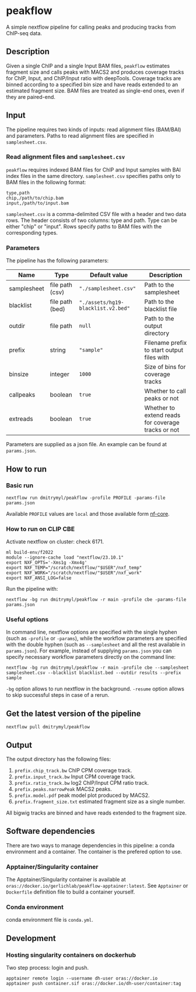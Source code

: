 # peakflow
A simple nextflow pipeline for calling peaks and producing tracks from ChIP-seq data.

## Description
Given a single ChIP and a single Input BAM files, `peakflow` estimates fragment size and calls peaks with MACS2 and produces coverage tracks for ChIP, Input, and ChIP/Input ratio with deepTools. Coverage tracks are binned according to a specified bin size and have reads extended to an estimated fragment size. BAM files are treated as single-end ones, even if they are paired-end.

## Input
The pipeline requires two kinds of inputs: read alignment files (BAM/BAI) and parameters. Paths to read alignment files are specified in `samplesheet.csv`.

### Read alignment files and `samplesheet.csv`
`peakflow` requires indexed BAM files for ChIP and Input samples with BAI index files in the same directory. `samplesheet.csv` specifies paths only to BAM files in the following format:

```
type,path
chip,/path/to/chip.bam
input,/path/to/input.bam

```

`samplesheet.csv` is a comma-delimited CSV file with a header and two data rows. The header consists of two columns: type and path. Type can be either "chip" or "input". Rows specify paths to BAM files with the corresponding types.

### Parameters
The pipeline has the following parameters:

| Name        | Type            | Default value                      | Description                                        |
|-------------|-----------------|------------------------------------|----------------------------------------------------|
| samplesheet | file path (csv) | `"./samplesheet.csv"`              | Path to the samplesheet                            |
| blacklist   | file path (bed) | `"./assets/hg19-blacklist.v2.bed"` | Path to the blacklist file                         |
| outdir      | file path       | `null`                             | Path to the output directory                       |
| prefix      | string          | `"sample"`                         | Filename prefix to start output files with         |
| binsize     | integer         | `1000`                             | Size of bins for coverage tracks                   |
| callpeaks   | boolean         | `true`                             | Whether to call peaks or not                       |
| extreads    | boolean         | `true`                             | Whether to extend reads for coverage tracks or not |

Parameters are supplied as a json file. An example can be found at `params.json`.

## How to run

### Basic run
```{bash}
nextflow run dmitrymyl/peakflow -profile PROFILE -params-file params.json
```
Available `PROFILE` values are `local` and those available form [nf-core](https://nf-co.re/configs/).

### How to run on CLIP CBE
Activate nextflow on cluster: check 6171.
```
ml build-env/f2022
module --ignore-cache load "nextflow/23.10.1"
export NXF_OPTS='-Xms1g -Xmx4g'
export NXF_TEMP="/scratch/nextflow/"$USER"/nxf_temp"
export NXF_WORK="/scratch/nextflow/"$USER"/nxf_work"
export NXF_ANSI_LOG=false
```
Run the pipeline with:
```
nextflow -bg run dmitrymyl/peakflow -r main -profile cbe -params-file params.json
```

### Useful options
In command line, nextflow options are specified with the single hyphen (such as `-profile` or `-params`), while the workflow parameters are specified with the double hyphen (such as `--samplesheet` and all the rest available in `params.json`). For example, instead of supplying `params.json` you can specify necessary workflow parameters directly on the command line:
```
nextflow -bg run dmitrymyl/peakflow -r main -profile cbe --samplesheet samplesheet.csv --blacklist blacklist.bed --outdir results --prefix sample
```
`-bg` option allows to run nextflow in the background. `-resume` option allows to skip successful steps in case of a rerun.

## Get the latest version of the pipeline

```
nextflow pull dmitrymyl/peakflow
```

## Output
The output directory has the following files:

1. `prefix.chip_track.bw` ChIP CPM coverage track.
2. `prefix.input_track.bw` Input CPM coverage track.
3. `prefix.ratio_track.bw` log2 ChIP/Input CPM ratio track.
4. `prefix.peaks.narrowPeak` MACS2 peaks.
5. `prefix.model.pdf` peak model plot produced by MACS2. 
6. `prefix.fragment_size.txt` estimated fragment size as a single number.

All bigwig tracks are binned and have reads extended to the fragment size.

## Software dependencies

There are two ways to manage dependencies in this pipeline: a conda environment and a container. The container is the prefered option to use.

### Apptainer/Singularity container

The Apptainer/Singularity container is available at `oras://docker.io/gerlichlab/peakflow-apptainer:latest`. See `Apptainer` or `Dockerfile` definition file to build a container yourself.

### Conda environment
conda environment file is `conda.yml`.

## Development

### Hosting singularity containers on dockerhub

Two step process: login and push.
```
apptainer remote login --username dh-user oras://docker.io
apptainer push container.sif oras://docker.io/dh-user/container:tag
```